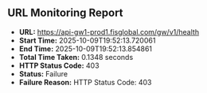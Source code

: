 ## URL Monitoring Report

- **URL:** https://api-gw1-prod1.fisglobal.com/gw/v1/health
- **Start Time:** 2025-10-09T19:52:13.720061
- **End Time:** 2025-10-09T19:52:13.854861
- **Total Time Taken:** 0.1348 seconds
- **HTTP Status Code:** 403
- **Status:** Failure
- **Failure Reason:** HTTP Status Code: 403
